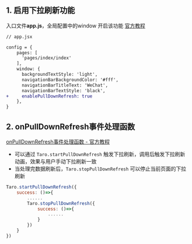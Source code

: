 

## 1. 启用下拉刷新功能

入口文件**app.js**，全局配置中的window 开启该功能 [官方教程](https://nervjs.github.io/taro/docs/tutorial.html#window)

```diff
// app.jsx

config = {
    pages: [
      'pages/index/index'
    ],
    window: {
      backgroundTextStyle: 'light',
      navigationBarBackgroundColor: '#fff',
      navigationBarTitleText: 'WeChat',
      navigationBarTextStyle: 'black',
+     enablePullDownRefresh: true
    },
}
```

## 2. onPullDownRefresh事件处理函数
[onPullDownRefresh事件处理函数 - 官方教程](https://nervjs.github.io/taro/docs/tutorial.html#页面事件处理函数)

- 可以通过 `Taro.startPullDownRefresh` 触发下拉刷新，调用后触发下拉刷新动画，效果与用户手动下拉刷新一致
- 当处理完数据刷新后，`Taro.stopPullDownRefresh` 可以停止当前页面的下拉刷新

```javascript
Taro.startPullDownRefresh({
    success: ()=>{
        ......
        Taro.stopPullDownRefresh({
            success: ()=>{
                ......
            }
        })
    }
})

```
